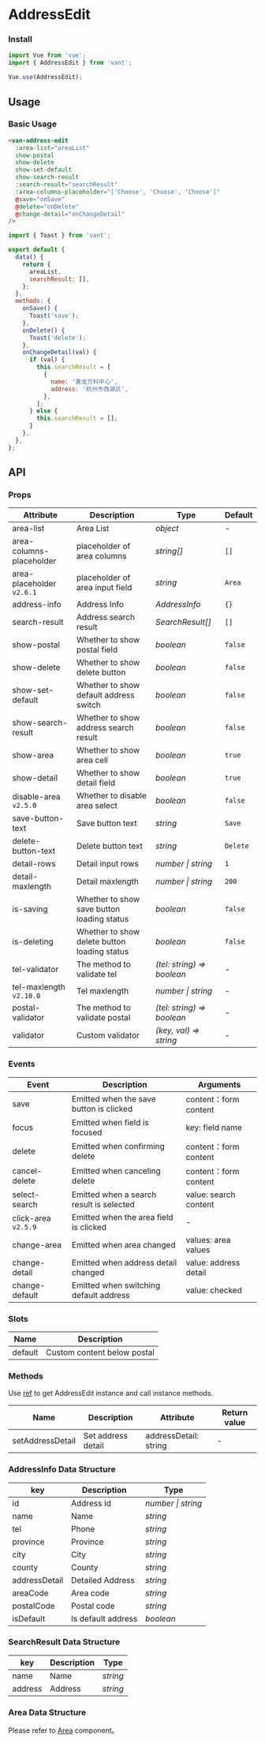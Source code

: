 # AddressEdit

### Install

```js
import Vue from 'vue';
import { AddressEdit } from 'vant';

Vue.use(AddressEdit);
```

## Usage

### Basic Usage

```html
<van-address-edit
  :area-list="areaList"
  show-postal
  show-delete
  show-set-default
  show-search-result
  :search-result="searchResult"
  :area-columns-placeholder="['Choose', 'Choose', 'Choose']"
  @save="onSave"
  @delete="onDelete"
  @change-detail="onChangeDetail"
/>
```

```js
import { Toast } from 'vant';

export default {
  data() {
    return {
      areaList,
      searchResult: [],
    };
  },
  methods: {
    onSave() {
      Toast('save');
    },
    onDelete() {
      Toast('delete');
    },
    onChangeDetail(val) {
      if (val) {
        this.searchResult = [
          {
            name: '黄龙万科中心',
            address: '杭州市西湖区',
          },
        ];
      } else {
        this.searchResult = [];
      }
    },
  },
};
```

## API

### Props

| Attribute | Description | Type | Default |
| --- | --- | --- | --- |
| area-list | Area List | _object_ | - |
| area-columns-placeholder | placeholder of area columns | _string[]_ | `[]` |
| area-placeholder `v2.6.1` | placeholder of area input field | _string_ | `Area` |
| address-info | Address Info | _AddressInfo_ | `{}` |
| search-result | Address search result | _SearchResult[]_ | `[]` |
| show-postal | Whether to show postal field | _boolean_ | `false` |
| show-delete | Whether to show delete button | _boolean_ | `false` |
| show-set-default | Whether to show default address switch | _boolean_ | `false` |
| show-search-result | Whether to show address search result | _boolean_ | `false` |
| show-area | Whether to show area cell | _boolean_ | `true` |
| show-detail | Whether to show detail field | _boolean_ | `true` |
| disable-area `v2.5.0` | Whether to disable area select | _boolean_ | `false` |
| save-button-text | Save button text | _string_ | `Save` |
| delete-button-text | Delete button text | _string_ | `Delete` |
| detail-rows | Detail input rows | _number \| string_ | `1` |
| detail-maxlength | Detail maxlength | _number \| string_ | `200` |
| is-saving | Whether to show save button loading status | _boolean_ | `false` |
| is-deleting | Whether to show delete button loading status | _boolean_ | `false` |
| tel-validator | The method to validate tel | _(tel: string) => boolean_ | - |
| tel-maxlength `v2.10.0` | Tel maxlength | _number \| string_ | - |
| postal-validator | The method to validate postal | _(tel: string) => boolean_ | - |
| validator | Custom validator | _(key, val) => string_ | - |

### Events

| Event | Description | Arguments |
| --- | --- | --- |
| save | Emitted when the save button is clicked | content：form content |
| focus | Emitted when field is focused | key: field name |
| delete | Emitted when confirming delete | content：form content |
| cancel-delete | Emitted when canceling delete | content：form content |
| select-search | Emitted when a search result is selected | value: search content |
| click-area `v2.5.9` | Emitted when the area field is clicked | - |
| change-area | Emitted when area changed | values: area values |
| change-detail | Emitted when address detail changed | value: address detail |
| change-default | Emitted when switching default address | value: checked |

### Slots

| Name    | Description                 |
| ------- | --------------------------- |
| default | Custom content below postal |

### Methods

Use [ref](https://vuejs.org/v2/api/#ref) to get AddressEdit instance and call instance methods.

| Name             | Description        | Attribute             | Return value |
| ---------------- | ------------------ | --------------------- | ------------ |
| setAddressDetail | Set address detail | addressDetail: string | -            |

### AddressInfo Data Structure

| key           | Description        | Type               |
| ------------- | ------------------ | ------------------ |
| id            | Address Id         | _number \| string_ |
| name          | Name               | _string_           |
| tel           | Phone              | _string_           |
| province      | Province           | _string_           |
| city          | City               | _string_           |
| county        | County             | _string_           |
| addressDetail | Detailed Address   | _string_           |
| areaCode      | Area code          | _string_           |
| postalCode    | Postal code        | _string_           |
| isDefault     | Is default address | _boolean_          |

### SearchResult Data Structure

| key     | Description | Type     |
| ------- | ----------- | -------- |
| name    | Name        | _string_ |
| address | Address     | _string_ |

### Area Data Structure

Please refer to [Area](#/en-US/area) component。
